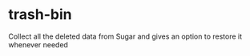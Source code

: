 # trash-bin
Collect all the deleted data from Sugar and gives an option to restore it whenever needed
